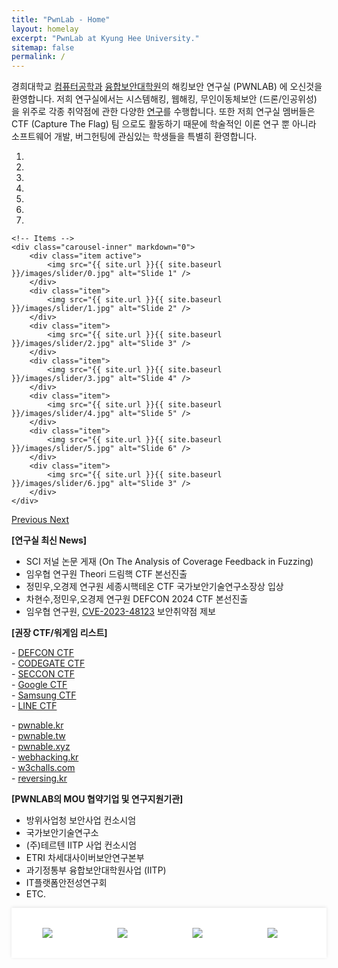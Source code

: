 ```yaml
---
title: "PwnLab - Home"
layout: homelay
excerpt: "PwnLab at Kyung Hee University."
sitemap: false
permalink: /
---
```


경희대학교 [컴퓨터공학과](http://ce.khu.ac.kr) [융합보안대학원](https://csec.khu.ac.kr)의 해킹보안 연구실 (PWNLAB) 에 오신것을 환영합니다.
저희 연구실에서는 시스템해킹, 웹해킹, 무인이동체보안 (드론/인공위성) 을 위주로 각종 취약점에 관한 다양한 [연구](research)를 수행합니다.
또한 저희 연구실 멤버들은 CTF (Capture The Flag) 팀 으로도 활동하기 때문에 
학술적인 이론 연구 뿐 아니라 소프트웨어 개발, 버그헌팅에 관심있는 학생들을 특별히 환영합니다.

<div markdown="0" id="carousel" class="carousel slide" data-ride="carousel" data-interval="4000" data-pause="hover" >
    <!-- Menu -->
    <ol class="carousel-indicators">
        <li data-target="#carousel" data-slide-to="0" class="active"></li>
        <li data-target="#carousel" data-slide-to="1"></li>
        <li data-target="#carousel" data-slide-to="2"></li>
        <li data-target="#carousel" data-slide-to="3"></li>
        <li data-target="#carousel" data-slide-to="4"></li>
        <li data-target="#carousel" data-slide-to="5"></li>
        <li data-target="#carousel" data-slide-to="6"></li>
    </ol>

    <!-- Items -->
    <div class="carousel-inner" markdown="0">
        <div class="item active">
            <img src="{{ site.url }}{{ site.baseurl }}/images/slider/0.jpg" alt="Slide 1" />
        </div>
        <div class="item">
            <img src="{{ site.url }}{{ site.baseurl }}/images/slider/1.jpg" alt="Slide 2" />
        </div>
        <div class="item">
            <img src="{{ site.url }}{{ site.baseurl }}/images/slider/2.jpg" alt="Slide 3" />
        </div>
        <div class="item">
            <img src="{{ site.url }}{{ site.baseurl }}/images/slider/3.jpg" alt="Slide 4" />
        </div>
        <div class="item">
            <img src="{{ site.url }}{{ site.baseurl }}/images/slider/4.jpg" alt="Slide 5" />
        </div>       
        <div class="item">
            <img src="{{ site.url }}{{ site.baseurl }}/images/slider/5.jpg" alt="Slide 6" />
        </div>       
        <div class="item">
            <img src="{{ site.url }}{{ site.baseurl }}/images/slider/6.jpg" alt="Slide 3" />
        </div>
    </div>
  <a class="left carousel-control" href="#carousel" role="button" data-slide="prev">
    <span class="glyphicon glyphicon-chevron-left" aria-hidden="true"></span>
    <span class="sr-only">Previous</span>
  </a>
  <a class="right carousel-control" href="#carousel" role="button" data-slide="next">
    <span class="glyphicon glyphicon-chevron-right" aria-hidden="true"></span>
    <span class="sr-only">Next</span>
  </a>
</div>


**[연구실 최신 News]**
- SCI 저널 논문 게재 (On The Analysis of Coverage Feedback in Fuzzing)
- 임우협 연구원 Theori 드림핵 CTF 본선진출
- 정민우,오경제 연구원 세종시핵테온 CTF 국가보안기술연구소장상 입상
- 차현수,정민우,오경제 연구원 DEFCON 2024 CTF 본선진출
- 임우협 연구원, [CVE-2023-48123](https://nvd.nist.gov/vuln/detail/CVE-2023-48123) 보안취약점 제보


**[권장 CTF/워게임 리스트]**
<div class="recommend_list">
    <p class="column">
        - <a href="https://oooverflow.io/dc-ctf-2020-finals">DEFCON CTF</a><br>
        - <a href="http://codegate.org/en">CODEGATE CTF</a><br>
        - <a href="https://ctf.seccon.jp">SECCON CTF</a><br>
        - <a href="https://capturetheflag.withgoogle.com">Google CTF</a><br>
        - <a href="https://research.samsung.com/sctf">Samsung CTF</a><br>
        - <a href="https://linectf.me/">LINE CTF</a>
    </p>
    <p class="column">
        - <a href="https://pwnable.kr">pwnable.kr</a><br>
        - <a href="https://pwnable.tw">pwnable.tw</a><br>
        - <a href="https://pwnable.xyz">pwnable.xyz</a><br>
        - <a href="https://webhacking.kr">webhacking.kr</a><br>
        - <a href="https://w3challs.com/">w3challs.com</a><br>
        - <a href="http://reversing.kr">reversing.kr</a>
    </p>
</div>

**[PWNLAB의 MOU 협약기업 및 연구지원기관]**
- 방위사업청 보안사업 컨소시엄
- 국가보안기술연구소
- (주)테르텐 IITP 사업 컨소시엄
- ETRI 차세대사이버보안연구본부 
- 과기정통부 융합보안대학원사업 (IITP)
- IT플랫폼안전성연구회
- ETC.

<figure class="fourth mou-logos">
</figure>


<div class="logo-container">
  <div class="logo-track">
  <div class="logo-item"><img class="logo-image" src="{{ site.url }}{{ site.baseurl }}/images/logopic/etri.png" ></div>
  <div class="logo-item"><img class="logo-image" src="{{ site.url }}{{ site.baseurl }}/images/logopic/nsr.png" ></div>
  <div class="logo-item"><img class="logo-image" src="{{ site.url }}{{ site.baseurl }}/images/logopic/defense.png" ></div>
  <div class="logo-item"><img class="logo-image" src="{{ site.url }}{{ site.baseurl }}/images/logopic/krit.png" ></div>
  <div class="logo-item"><img class="logo-image" src="{{ site.url }}{{ site.baseurl }}/images/logopic/teruten.png" ></div>
  <div class="logo-item"><img class="logo-image" src="{{ site.url }}{{ site.baseurl }}/images/logopic/78researchlab.jpg" ></div>
  <div class="logo-item"><img class="logo-image" src="{{ site.url }}{{ site.baseurl }}/images/logopic/lignex1.png" ></div>
  <div class="logo-item"><img class="logo-image" src="{{ site.url }}{{ site.baseurl }}/images/logopic/enki.png" ></div>
  <div class="logo-item"><img class="logo-image" src="{{ site.url }}{{ site.baseurl }}/images/logopic/cwresearch.png" ></div>
  
  <div class="logo-item"><img class="logo-image" src="{{ site.url }}{{ site.baseurl }}/images/logopic/etri.png" ></div>
  <div class="logo-item"><img class="logo-image" src="{{ site.url }}{{ site.baseurl }}/images/logopic/nsr.png" ></div>
  <div class="logo-item"><img class="logo-image" src="{{ site.url }}{{ site.baseurl }}/images/logopic/defense.png" ></div>
  <div class="logo-item"><img class="logo-image" src="{{ site.url }}{{ site.baseurl }}/images/logopic/krit.png" ></div>
  <div class="logo-item"><img class="logo-image" src="{{ site.url }}{{ site.baseurl }}/images/logopic/teruten.png" ></div>
  <div class="logo-item"><img class="logo-image" src="{{ site.url }}{{ site.baseurl }}/images/logopic/78researchlab.jpg" ></div>
  <div class="logo-item"><img class="logo-image" src="{{ site.url }}{{ site.baseurl }}/images/logopic/lignex1.png" ></div>
  <div class="logo-item"><img class="logo-image" src="{{ site.url }}{{ site.baseurl }}/images/logopic/enki.png" ></div>
  <div class="logo-item"><img class="logo-image" src="{{ site.url }}{{ site.baseurl }}/images/logopic/cwresearch.png" ></div>
  </div>
</div>

<style>
  .logo-container {
    overflow: hidden;
    position: relative;
    width: 100%;
    background: #ffffff;
    padding: 10px 0;
    box-shadow: 0 -1px 5px rgba(0, 0, 0, 0.1);
  }

  .logo-track {
    display: flex;
    width: calc(200% + 10px);
    animation: scroll 10s linear infinite;
  }

  .logo-item {
    flex: 0 0 100px; /* Adjust the width as needed */
    display: flex;
    align-items: center;
    justify-content: center;
    margin: 0 10px;
    height: 60px; /* Set a fixed height for logos */
  }

  .logo-item img {
    max-width: 100%;
    max-height: 100%;
    object-fit: contain;
  }

  @keyframes scroll {
    0% {
      transform: translateX(0);
    }
    100% {
      transform: translateX(-50%);
    }
  }
</style>
